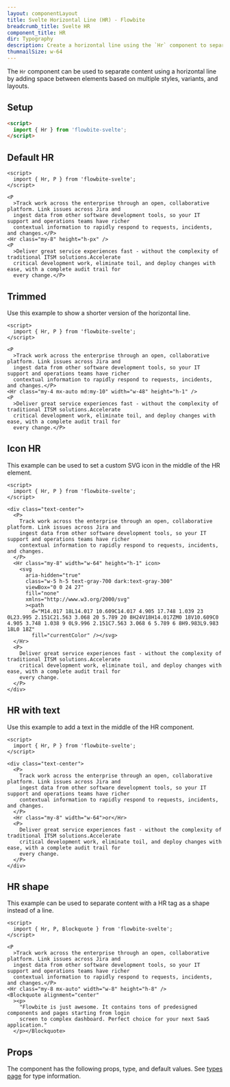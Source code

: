 ```yaml
---
layout: componentLayout
title: Svelte Horizontal Line (HR) - Flowbite
breadcrumb_title: Svelte HR
component_title: HR
dir: Typography
description: Create a horizontal line using the `Hr` component to separate content such as paragraphs, blockquotes, and other elements
thumnailSize: w-64
---
```


<script>
  import { TableProp, TableDefaultRow } from '../../utils'
  import { A} from '$lib';
  import { props as items1 } from '../../props/Hr.json'
</script>

The `Hr` component can be used to separate content using a horizontal line by adding space between elements based on multiple styles, variants, and layouts.

## Setup

```html
<script>
  import { Hr } from 'flowbite-svelte';
</script>
```

## Default HR

```svelte example
<script>
  import { Hr, P } from 'flowbite-svelte';
</script>

<P
  >Track work across the enterprise through an open, collaborative platform. Link issues across Jira and
  ingest data from other software development tools, so your IT support and operations teams have richer
  contextual information to rapidly respond to requests, incidents, and changes.</P>
<Hr class="my-8" height="h-px" />
<P
  >Deliver great service experiences fast - without the complexity of traditional ITSM solutions.Accelerate
  critical development work, eliminate toil, and deploy changes with ease, with a complete audit trail for
  every change.</P>
```

## Trimmed

Use this example to show a shorter version of the horizontal line.

```svelte example
<script>
  import { Hr, P } from 'flowbite-svelte';
</script>

<P
  >Track work across the enterprise through an open, collaborative platform. Link issues across Jira and
  ingest data from other software development tools, so your IT support and operations teams have richer
  contextual information to rapidly respond to requests, incidents, and changes.</P>
<Hr class="my-4 mx-auto md:my-10" width="w-48" height="h-1" />
<P
  >Deliver great service experiences fast - without the complexity of traditional ITSM solutions.Accelerate
  critical development work, eliminate toil, and deploy changes with ease, with a complete audit trail for
  every change.</P>
```

## Icon HR

This example can be used to set a custom SVG icon in the middle of the HR element.

```svelte example
<script>
  import { Hr, P } from 'flowbite-svelte';
</script>

<div class="text-center">
  <P>
    Track work across the enterprise through an open, collaborative platform. Link issues across Jira and
    ingest data from other software development tools, so your IT support and operations teams have richer
    contextual information to rapidly respond to requests, incidents, and changes.
  </P>
  <Hr class="my-8" width="w-64" height="h-1" icon>
    <svg
      aria-hidden="true"
      class="w-5 h-5 text-gray-700 dark:text-gray-300"
      viewBox="0 0 24 27"
      fill="none"
      xmlns="http://www.w3.org/2000/svg"
      ><path
        d="M14.017 18L14.017 10.609C14.017 4.905 17.748 1.039 23 0L23.995 2.151C21.563 3.068 20 5.789 20 8H24V18H14.017ZM0 18V10.609C0 4.905 3.748 1.038 9 0L9.996 2.151C7.563 3.068 6 5.789 6 8H9.983L9.983 18L0 18Z"
        fill="currentColor" /></svg>
  </Hr>
  <P>
    Deliver great service experiences fast - without the complexity of traditional ITSM solutions.Accelerate
    critical development work, eliminate toil, and deploy changes with ease, with a complete audit trail for
    every change.
  </P>
</div>
```

## HR with text

Use this example to add a text in the middle of the HR component.

```svelte example
<script>
  import { Hr, P } from 'flowbite-svelte';
</script>

<div class="text-center">
  <P>
    Track work across the enterprise through an open, collaborative platform. Link issues across Jira and
    ingest data from other software development tools, so your IT support and operations teams have richer
    contextual information to rapidly respond to requests, incidents, and changes.
  </P>
  <Hr class="my-8" width="w-64">or</Hr>
  <P>
    Deliver great service experiences fast - without the complexity of traditional ITSM solutions.Accelerate
    critical development work, eliminate toil, and deploy changes with ease, with a complete audit trail for
    every change.
  </P>
</div>
```

## HR shape

This example can be used to separate content with a HR tag as a shape instead of a line.

```svelte example
<script>
  import { Hr, P, Blockquote } from 'flowbite-svelte';
</script>

<P
  >Track work across the enterprise through an open, collaborative platform. Link issues across Jira and
  ingest data from other software development tools, so your IT support and operations teams have richer
  contextual information to rapidly respond to requests, incidents, and changes.</P>
<Hr class="my-8 mx-auto" width="w-8" height="h-8" />
<Blockquote alignment="center"
  ><p>
    "Flowbite is just awesome. It contains tons of predesigned components and pages starting from login
    screen to complex dashboard. Perfect choice for your next SaaS application."
  </p></Blockquote>
```

## Props

The component has the following props, type, and default values. See <A href="/docs/pages/typescript">types page</A> for type information.

<TableProp>
  <TableDefaultRow items={items1} rowState='hover' />
</TableProp>
